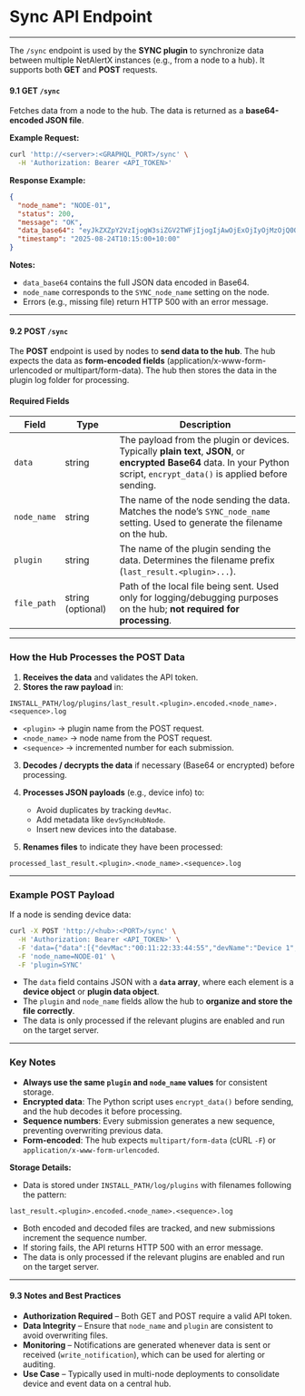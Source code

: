 # Sync API Endpoint 

---

The `/sync` endpoint is used by the **SYNC plugin** to synchronize data between multiple NetAlertX instances (e.g., from a node to a hub). It supports both **GET** and **POST** requests.

#### 9.1 GET `/sync`

Fetches data from a node to the hub. The data is returned as a **base64-encoded JSON file**.

**Example Request:**

```sh
curl 'http://<server>:<GRAPHQL_PORT>/sync' \
  -H 'Authorization: Bearer <API_TOKEN>'
```

**Response Example:**

```json
{
  "node_name": "NODE-01",
  "status": 200,
  "message": "OK",
  "data_base64": "eyJkZXZpY2VzIjogW3siZGV2TWFjIjogIjAwOjExOjIyOjMzOjQ0OjU1IiwiZGV2TmFtZSI6ICJEZXZpY2UgMSJ9XSwgImNvdW50Ijog1fQ==",
  "timestamp": "2025-08-24T10:15:00+10:00"
}
```

**Notes:**

* `data_base64` contains the full JSON data encoded in Base64.
* `node_name` corresponds to the `SYNC_node_name` setting on the node.
* Errors (e.g., missing file) return HTTP 500 with an error message.

---

#### 9.2 POST `/sync` 

The **POST** endpoint is used by nodes to **send data to the hub**. The hub expects the data as **form-encoded fields** (application/x-www-form-urlencoded or multipart/form-data). The hub then stores the data in the plugin log folder for processing.

#### Required Fields

| Field       | Type              | Description                                                                                                                                                                  |
| ----------- | ----------------- | ---------------------------------------------------------------------------------------------------------------------------------------------------------------------------- |
| `data`      | string            | The payload from the plugin or devices. Typically **plain text**, **JSON**, or **encrypted Base64** data. In your Python script, `encrypt_data()` is applied before sending. |
| `node_name` | string            | The name of the node sending the data. Matches the node’s `SYNC_node_name` setting. Used to generate the filename on the hub.                                                |
| `plugin`    | string            | The name of the plugin sending the data. Determines the filename prefix (`last_result.<plugin>...`).                                                                         |
| `file_path` | string (optional) | Path of the local file being sent. Used only for logging/debugging purposes on the hub; **not required for processing**.                                                     |

---

### How the Hub Processes the POST Data

1. **Receives the data** and validates the API token.
2. **Stores the raw payload** in:

```
INSTALL_PATH/log/plugins/last_result.<plugin>.encoded.<node_name>.<sequence>.log
```

* `<plugin>` → plugin name from the POST request.
* `<node_name>` → node name from the POST request.
* `<sequence>` → incremented number for each submission.

3. **Decodes / decrypts the data** if necessary (Base64 or encrypted) before processing.
4. **Processes JSON payloads** (e.g., device info) to:

   * Avoid duplicates by tracking `devMac`.
   * Add metadata like `devSyncHubNode`.
   * Insert new devices into the database.
5. **Renames files** to indicate they have been processed:

```
processed_last_result.<plugin>.<node_name>.<sequence>.log
```

---

### Example POST Payload

If a node is sending device data:

```bash
curl -X POST 'http://<hub>:<PORT>/sync' \
  -H 'Authorization: Bearer <API_TOKEN>' \
  -F 'data={"data":[{"devMac":"00:11:22:33:44:55","devName":"Device 1","devVendor":"Vendor A","devLastIP":"192.168.1.10"}]}' \
  -F 'node_name=NODE-01' \
  -F 'plugin=SYNC'
```

* The `data` field contains JSON with a **`data` array**, where each element is a **device object** or **plugin data object**.
* The `plugin` and `node_name` fields allow the hub to **organize and store the file correctly**.
* The data is only processed if the relevant plugins are enabled and run on the target server. 

---

### Key Notes

* **Always use the same `plugin` and `node_name` values** for consistent storage.
* **Encrypted data**: The Python script uses `encrypt_data()` before sending, and the hub decodes it before processing.
* **Sequence numbers**: Every submission generates a new sequence, preventing overwriting previous data.
* **Form-encoded**: The hub expects `multipart/form-data` (cURL `-F`) or `application/x-www-form-urlencoded`.

**Storage Details:**

* Data is stored under `INSTALL_PATH/log/plugins` with filenames following the pattern:

```
last_result.<plugin>.encoded.<node_name>.<sequence>.log
```

* Both encoded and decoded files are tracked, and new submissions increment the sequence number.
* If storing fails, the API returns HTTP 500 with an error message.
* The data is only processed if the relevant plugins are enabled and run on the target server. 

---

#### 9.3 Notes and Best Practices

* **Authorization Required** – Both GET and POST require a valid API token.
* **Data Integrity** – Ensure that `node_name` and `plugin` are consistent to avoid overwriting files.
* **Monitoring** – Notifications are generated whenever data is sent or received (`write_notification`), which can be used for alerting or auditing.
* **Use Case** – Typically used in multi-node deployments to consolidate device and event data on a central hub.

